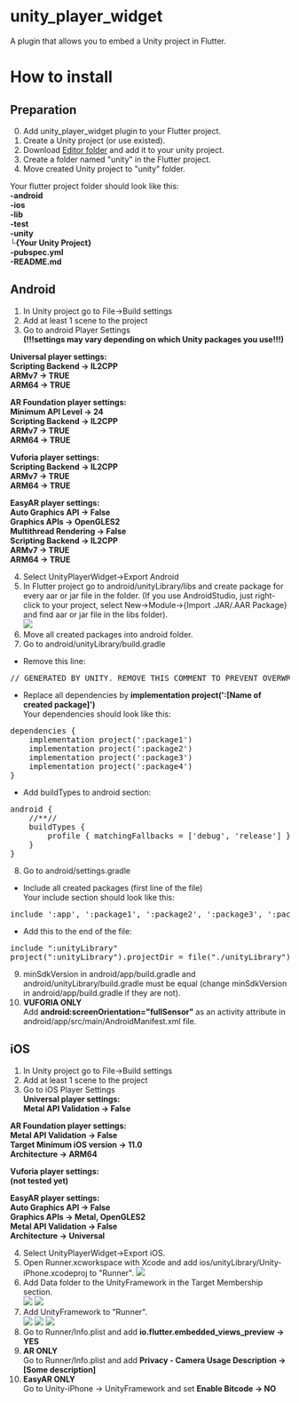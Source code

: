 # unity_player_widget

A plugin that allows you to embed a Unity project in Flutter.

# How to install
## Preparation
0. Add unity_player_widget plugin to your Flutter project.
1. Create a Unity project (or use existed).
2. Download [Editor folder](https://github.com/Pavel-Kupreichyk/unity-player-widget/tree/master/Editor) and add it to your unity project.
2. Create a folder named "unity" in the Flutter project.
3. Move created Unity project to "unity" folder.<br/>

Your flutter project folder should look like this:<br/>
**-android<br/>
-ios<br/>
-lib<br/>
-test<br/>
-unity<br/>
   └{Your Unity Project}<br/>
-pubspec.yml<br/>
-README.md<br/>**

## Android
1. In Unity project go to File->Build settings
2. Add at least 1 scene to the project
3. Go to android Player Settings<br/>
  **(!!!settings may vary depending on which Unity packages you use!!!)**<br/>
  
  **Universal player settings:<br/>
    Scripting Backend -> IL2CPP<br/>
    ARMv7 -> TRUE<br/>
    ARM64 -> TRUE<br/>**
    
  **AR Foundation player settings:<br/>
    Minimum API Level -> 24<br/>
    Scripting Backend -> IL2CPP<br/>
    ARMv7 -> TRUE<br/>
    ARM64 -> TRUE<br/>**
    
  **Vuforia player settings:<br/>
    Scripting Backend -> IL2CPP<br/>
    ARMv7 -> TRUE<br/>
    ARM64 -> TRUE<br/>**
    
  **EasyAR player settings:<br/>
    Auto Graphics API -> False<br/>
    Graphics APIs -> OpenGLES2<br/>
    Multithread Rendering -> False<br/>
    Scripting Backend -> IL2CPP<br/>
    ARMv7 -> TRUE<br/>
    ARM64 -> TRUE<br/>**
    
4. Select UnityPlayerWidget->Export Android
5. In Flutter project go to android/unityLibrary/libs and create package for every aar or jar file in the folder.
(If you use AndroidStudio, just right-click to your project, select New->Module->{Import .JAR/.AAR Package} and find aar or jar file in the libs folder).<br/>
![](images/photo7.png)<br/>
6. Move all created packages into android folder. 
7. Go to android/unityLibrary/build.gradle<br/>
- Remove this line:<br/>
<pre>// GENERATED BY UNITY. REMOVE THIS COMMENT TO PREVENT OVERWRITING WHEN EXPORTING AGAIN</pre>

- Replace all dependencies by **implementation project(':[Name of created package]')**<br/>
Your dependencies should look like this:<br/>
<pre>
dependencies {
    implementation project(':package1')
    implementation project(':package2')
    implementation project(':package3')
    implementation project(':package4')
}
</pre>
- Add buildTypes to android section:<br/>
<pre>android {
	//**//
	buildTypes {
		profile { matchingFallbacks = ['debug', 'release'] }
	}
}
</pre>
8. Go to android/settings.gradle<br/>
- Include all created packages (first line of the file)<br/>
Your include section should look like this:<br/>
<pre>
include ':app', ':package1', ':package2', ':package3', ':package4'
</pre>
- Add this to the end of the file:
<pre>
include ":unityLibrary"
project(":unityLibrary").projectDir = file("./unityLibrary")
</pre>
9. minSdkVersion in android/app/build.gradle and android/unityLibrary/build.gradle must be equal (change minSdkVersion in android/app/build.gradle if they are not).
10. **VUFORIA ONLY**<br/> 
Add **android:screenOrientation="fullSensor"** as an activity attribute in android/app/src/main/AndroidManifest.xml file.
## iOS
1. In Unity project go to File->Build settings
2. Add at least 1 scene to the project
3. Go to iOS Player Settings<br/>
  **Universal player settings:<br/>
    Metal API Validation -> False<br/>**
    
  **AR Foundation player settings:<br/>
    Metal API Validation -> False<br/>
    Target Minimum iOS version -> 11.0<br/>
    Architecture -> ARM64<br/>**
    
  **Vuforia player settings:<br/>
  (not tested yet)**
    
  **EasyAR player settings:<br/>
    Auto Graphics API -> False<br/>
    Graphics APIs -> Metal, OpenGLES2<br/>
    Metal API Validation -> False<br/>
    Architecture -> Universal<br/>**
    
4. Select UnityPlayerWidget->Export iOS.
5. Open Runner.xcworkspace with Xcode and add ios/unityLibrary/Unity-iPhone.xcodeproj to "Runner".
![](images/photo6.png)<br/>
6. Add Data folder to the UnityFramework in the Target Membership section.<br/>
![](images/photo1.png)
![](images/photo2.png)<br/>
7. Add UnityFramework to "Runner".<br/>
![](images/photo3.png)
![](images/photo4.png)
![](images/photo5.png)<br/>
8. Go to Runner/Info.plist and add **io.flutter.embedded_views_preview -> YES**
9. **AR ONLY**<br/>
Go to Runner/Info.plist and add **Privacy - Camera Usage Description -> [Some description]**
10. **EasyAR ONLY**<br/>
Go to Unity-iPhone -> UnityFramework and set **Enable Bitcode -> NO**
